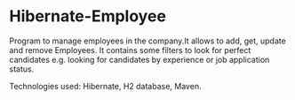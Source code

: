 # Hibernate-Employee
Program to manage employees in the company.It allows to add, get, update and remove Employees. 
It contains some filters to look for perfect candidates e.g. looking for candidates by experience or job application status.
 
Technologies used: Hibernate, H2 database, Maven. 
